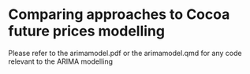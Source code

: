 # Comparing approaches to Cocoa future prices modelling
Please refer to the arimamodel.pdf or the arimamodel.qmd for any code relevant to the ARIMA modelling
